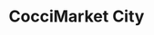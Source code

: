 ---
title: "CocciMarket City"
url: /versailles/coccimarket-city-rue-de-la-paroisse/
shop: commodité
---